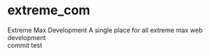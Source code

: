 extreme_com
===========

Extreme Max Development
A single place for all extreme max web development<br/>
commit test
